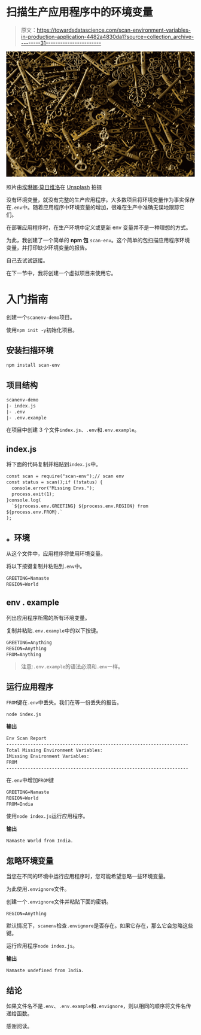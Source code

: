 # 扫描生产应用程序中的环境变量

> 原文：<https://towardsdatascience.com/scan-environment-variables-in-production-application-4482a4830da1?source=collection_archive---------31----------------------->

![](img/45a0f77e60dbcbb1ca3744d4d169c5d3.png)

照片由[埃琳娜·莫日维洛](https://unsplash.com/@miracleday?utm_source=unsplash&utm_medium=referral&utm_content=creditCopyText)在 [Unsplash](https://unsplash.com/s/photos/keys?utm_source=unsplash&utm_medium=referral&utm_content=creditCopyText) 拍摄

没有环境变量，就没有完整的生产应用程序。大多数项目将环境变量作为事实保存在`.env`中。随着应用程序中环境变量的增加，很难在生产中准确无误地跟踪它们。

在部署应用程序时，在生产环境中定义或更新 env 变量并不是一种理想的方式。

为此，我创建了一个简单的 **npm 包** `scan-env`。这个简单的包扫描应用程序环境变量，并打印缺少环境变量的报告。

自己去试试[链接](https://www.npmjs.com/package/scan-env)。

在下一节中，我将创建一个虚拟项目来使用它。

# 入门指南

创建一个`scanenv-demo`项目。

使用`npm init -y`初始化项目。

## 安装扫描环境

```
npm install scan-env
```

## 项目结构

```
scanenv-demo
|- index.js
|- .env
|- .env.example
```

在项目中创建 3 个文件`index.js`、`.env`和`.env.example`。

## **index.js**

将下面的代码复制并粘贴到`index.js`中。

```
const scan = require("scan-env");// scan env
const status = scan();if (!status) {
  console.error("Missing Envs.");
  process.exit(1);
}console.log(
  `${process.env.GREETING} ${process.env.REGION} from ${process.env.FROM}.`
);
```

## **。环境**

从这个文件中，应用程序将使用环境变量。

将以下按键复制并粘贴到`.env`中。

```
GREETING=Namaste
REGION=World
```

## **env . example**

列出应用程序所需的所有环境变量。

复制并粘贴`.env.example`中的以下按键。

```
GREETING=Anything
REGION=Anything
FROM=Anything
```

> 注意:`.env.example`的语法必须和`.env`一样。

## 运行应用程序

`FROM`键在`.env`中丢失。我们在等一份丢失的报告。

```
node index.js
```

**输出**

```
Env Scan Report
--------------------------------------------------------------------
Total Missing Environment Variables:
1Missing Environment Variables:
FROM
--------------------------------------------------------------------
```

在`.env`中增加`FROM`键

```
GREETING=Namaste
REGION=World
FROM=India
```

使用`node index.js`运行应用程序。

**输出**

```
Namaste World from India.
```

## **忽略环境变量**

当您在不同的环境中运行应用程序时，您可能希望忽略一些环境变量。

为此使用`.envignore`文件。

创建一个`.envignore`文件并粘贴下面的密钥。

```
REGION=Anything
```

默认情况下，`scanenv`检查`.envignore`是否存在。如果它存在，那么它会忽略这些键。

运行应用程序`node index.js`。

**输出**

```
Namaste undefined from India.
```

## 结论

如果文件名不是`.env`、`.env.example`和`.envignore`，则以相同的顺序将文件名传递给函数。

感谢阅读。